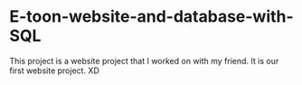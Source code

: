 # E-toon-website-and-database-with-SQL
This project is a website project that I worked on with my friend.
It is our first website project. XD
